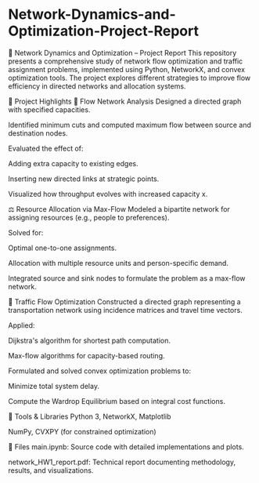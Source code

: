 # Network-Dynamics-and-Optimization-Project-Report
🔗 Network Dynamics and Optimization – Project Report
This repository presents a comprehensive study of network flow optimization and traffic assignment problems, implemented using Python, NetworkX, and convex optimization tools. The project explores different strategies to improve flow efficiency in directed networks and allocation systems.

📌 Project Highlights
🧭 Flow Network Analysis
Designed a directed graph with specified capacities.

Identified minimum cuts and computed maximum flow between source and destination nodes.

Evaluated the effect of:

Adding extra capacity to existing edges.

Inserting new directed links at strategic points.

Visualized how throughput evolves with increased capacity x.

⚖️ Resource Allocation via Max-Flow
Modeled a bipartite network for assigning resources (e.g., people to preferences).

Solved for:

Optimal one-to-one assignments.

Allocation with multiple resource units and person-specific demand.

Integrated source and sink nodes to formulate the problem as a max-flow network.

🚦 Traffic Flow Optimization
Constructed a directed graph representing a transportation network using incidence matrices and travel time vectors.

Applied:

Dijkstra's algorithm for shortest path computation.

Max-flow algorithms for capacity-based routing.

Formulated and solved convex optimization problems to:

Minimize total system delay.

Compute the Wardrop Equilibrium based on integral cost functions.

🧰 Tools & Libraries
Python 3, NetworkX, Matplotlib

NumPy, CVXPY (for constrained optimization)

📁 Files
main.ipynb: Source code with detailed implementations and plots.

network_HW1_report.pdf: Technical report documenting methodology, results, and visualizations.
